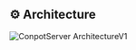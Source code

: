 ## ⚙️ Architecture

![ConpotServer ArchitectureV1](https://user-images.githubusercontent.com/65909160/181171401-b3d15ef6-b309-40a7-8fb2-bd18a5b196aa.png)
